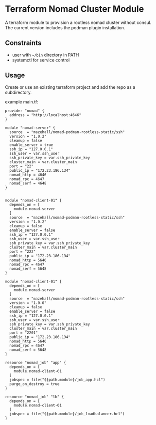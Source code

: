# Terraform Nomad Cluster Module

A terraform module to provision a rootless nomad cluster without consul. The current version includes the podman plugin installation.

## Constraints

- user with `~/bin` directory in PATH
- systemctl for service control

## Usage

Create or use an existing terraform project and add the repo as a subdirectory.

example main.tf:

```HCL
provider "nomad" {
  address = "http://localhost:4646"
}

module "nomad-server" {
  source  = "mazehall/nomad-podman-rootless-static/ssh"
  version = "1.0.2"
  cleanup = false
  enable_server = true
  ssh_ip = "127.0.0.1"
  ssh_user = var.ssh_user
  ssh_private_key = var.ssh_private_key
  cluster_main = var.cluster_main
  port = "22"
  public_ip = "172.23.186.134"
  nomad_http = 4646
  nomad_rpc = 4647
  nomad_serf = 4648
}


module "nomad-client-01" {
  depends_on = [
    module.nomad-server
  ]
  source  = "mazehall/nomad-podman-rootless-static/ssh"
  version = "1.0.2"
  cleanup = false
  enable_server = false
  ssh_ip = "127.0.0.1"
  ssh_user = var.ssh_user
  ssh_private_key = var.ssh_private_key
  cluster_main = var.cluster_main
  port = "222"
  public_ip = "172.23.186.134"
  nomad_http = 5646
  nomad_rpc = 4647
  nomad_serf = 5648
}

module "nomad-client-01" {
  depends_on = [
    module.nomad-server
  ]
  source  = "mazehall/nomad-podman-rootless-static/ssh"
  version = "1.0.0"
  cleanup = false
  enable_server = false
  ssh_ip = "127.0.0.1"
  ssh_user = var.ssh_user
  ssh_private_key = var.ssh_private_key
  cluster_main = var.cluster_main
  port = "2201"
  public_ip = "172.23.186.134"
  nomad_http = 5646
  nomad_rpc = 4647
  nomad_serf = 5648
}

resource "nomad_job" "app" {
  depends_on = [
    module.nomad-client-01
  ]
  jobspec = file("${path.module}/job_app.hcl")
  purge_on_destroy = true
}

resource "nomad_job" "lb" {
  depends_on = [
    module.nomad-client-01
  ]
  jobspec = file("${path.module}/job_loadbalancer.hcl")
}
```
